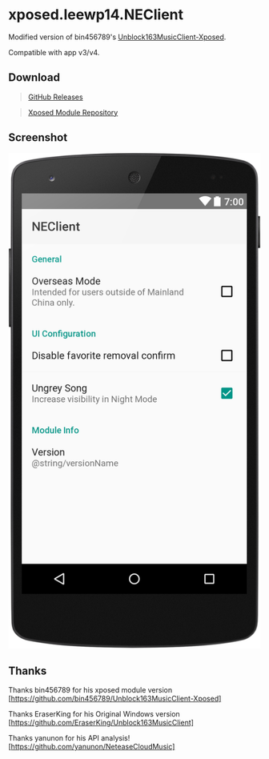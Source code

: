 # xposed.leewp14.NEClient

Modified version of bin456789's [Unblock163MusicClient-Xposed](https://github.com/bin456789/Unblock163MusicClient-Xposed).

Compatible with app v3/v4.

## Download

> [GitHub Releases](https://github.com/leewp14/xposed.leewp14.NEClient/releases)

> [Xposed Module Repository](http://repo.xposed.info/module/xposed.leewp14.neclient)

## Screenshot

![screenshot](/assets/img/screenshot.png)

## Thanks

Thanks bin456789 for his xposed module version [https://github.com/bin456789/Unblock163MusicClient-Xposed]

Thanks EraserKing for his Original Windows version [https://github.com/EraserKing/Unblock163MusicClient]

Thanks yanunon for his API analysis! [https://github.com/yanunon/NeteaseCloudMusic]